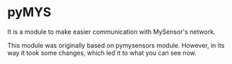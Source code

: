 # pyMYS
It is a module to make easier communication with MySensor's network.

This module was originally based on pymysensors module. However, in its way it took some changes, which led it to what 
you can see now.
